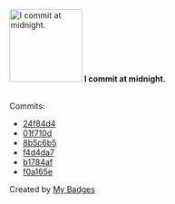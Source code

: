 <img src="https://my-badges.github.io/my-badges/midnight-commits.png" alt="I commit at midnight." title="I commit at midnight." width="128">
<strong>I commit at midnight.</strong>
<br><br>

Commits:

- <a href="https://github.com/hi-ammad/snap-repo/commit/24f84d45f472c3134c2d19d8da0fc509341af799">24f84d4</a>
- <a href="https://github.com/hi-ammad/snap-repo/commit/01f710d1d96dd478f4fe16ce8587b627afbb40a0">01f710d</a>
- <a href="https://github.com/hi-ammad/build-grep-challenge-codecraft/commit/8b5c6b53a80579e66f2ae1b532b90eaaea1f0d6a">8b5c6b5</a>
- <a href="https://github.com/hi-ammad/build-grep-challenge-codecraft/commit/f4d4da770a8143dccdebaf140e9363c776bcbe56">f4d4da7</a>
- <a href="https://github.com/hi-ammad/build-grep-challenge-codecraft/commit/b1784afffaeea992f079b77c66be0e6f0f73a3af">b1784af</a>
- <a href="https://github.com/hi-ammad/build-grep-challenge-codecraft/commit/f0a165e554d460f290acb3cca80119fbe20f94a9">f0a165e</a>


Created by <a href="https://github.com/my-badges/my-badges">My Badges</a>